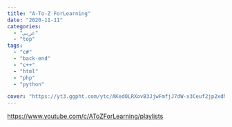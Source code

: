 ```yaml
---
title: "A-To-Z ForLearning"
date: "2020-11-11"
categories:
  - "عربي"
  - "top"
tags:
  - "c#"
  - "back-end"
  - "c++"
  - "html"
  - "php"
  - "python"

cover: "https://yt3.ggpht.com/ytc/AKedOLRXovB3JjwFmfjJ7dW-x3Ceuf2jp2xdNnqfF-VPQg=s176-c-k-c0x00ffffff-no-rj"
---
```


https://www.youtube.com/c/AToZForLearning/playlists
